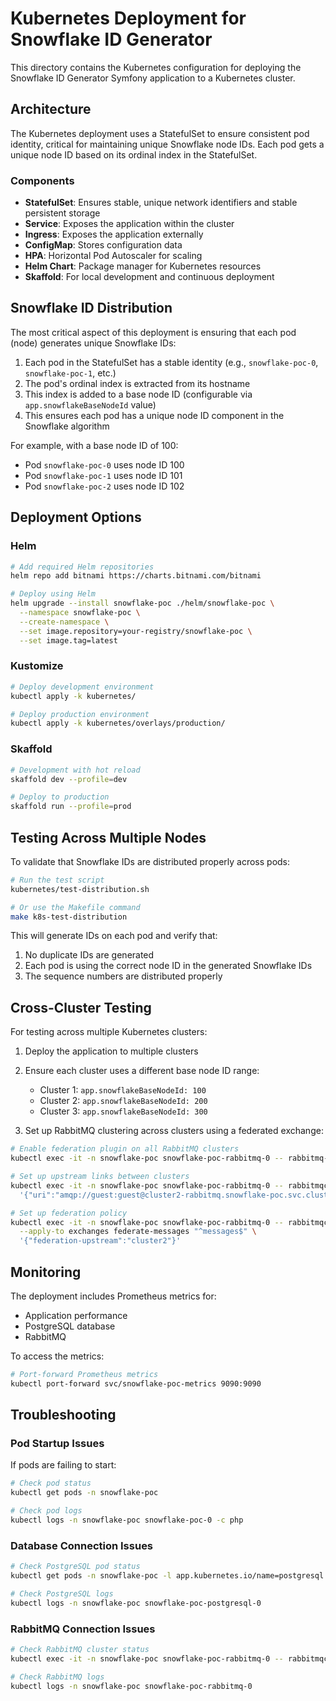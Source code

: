 
# Kubernetes Deployment for Snowflake ID Generator

This directory contains the Kubernetes configuration for deploying the Snowflake ID Generator Symfony application to a Kubernetes cluster.

## Architecture

The Kubernetes deployment uses a StatefulSet to ensure consistent pod identity, critical for maintaining unique Snowflake node IDs. Each pod gets a unique node ID based on its ordinal index in the StatefulSet.

### Components

- **StatefulSet**: Ensures stable, unique network identifiers and stable persistent storage
- **Service**: Exposes the application within the cluster
- **Ingress**: Exposes the application externally
- **ConfigMap**: Stores configuration data
- **HPA**: Horizontal Pod Autoscaler for scaling
- **Helm Chart**: Package manager for Kubernetes resources
- **Skaffold**: For local development and continuous deployment

## Snowflake ID Distribution

The most critical aspect of this deployment is ensuring that each pod (node) generates unique Snowflake IDs:

1. Each pod in the StatefulSet has a stable identity (e.g., `snowflake-poc-0`, `snowflake-poc-1`, etc.)
2. The pod's ordinal index is extracted from its hostname
3. This index is added to a base node ID (configurable via `app.snowflakeBaseNodeId` value)
4. This ensures each pod has a unique node ID component in the Snowflake algorithm

For example, with a base node ID of 100:
- Pod `snowflake-poc-0` uses node ID 100
- Pod `snowflake-poc-1` uses node ID 101
- Pod `snowflake-poc-2` uses node ID 102

## Deployment Options

### Helm

```bash
# Add required Helm repositories
helm repo add bitnami https://charts.bitnami.com/bitnami

# Deploy using Helm
helm upgrade --install snowflake-poc ./helm/snowflake-poc \
  --namespace snowflake-poc \
  --create-namespace \
  --set image.repository=your-registry/snowflake-poc \
  --set image.tag=latest
```

### Kustomize

```bash
# Deploy development environment
kubectl apply -k kubernetes/

# Deploy production environment
kubectl apply -k kubernetes/overlays/production/
```

### Skaffold

```bash
# Development with hot reload
skaffold dev --profile=dev

# Deploy to production
skaffold run --profile=prod
```

## Testing Across Multiple Nodes

To validate that Snowflake IDs are distributed properly across pods:

```bash
# Run the test script
kubernetes/test-distribution.sh

# Or use the Makefile command
make k8s-test-distribution
```

This will generate IDs on each pod and verify that:
1. No duplicate IDs are generated
2. Each pod is using the correct node ID in the generated Snowflake IDs
3. The sequence numbers are distributed properly

## Cross-Cluster Testing

For testing across multiple Kubernetes clusters:

1. Deploy the application to multiple clusters
2. Ensure each cluster uses a different base node ID range:
    - Cluster 1: `app.snowflakeBaseNodeId: 100`
    - Cluster 2: `app.snowflakeBaseNodeId: 200`
    - Cluster 3: `app.snowflakeBaseNodeId: 300`

3. Set up RabbitMQ clustering across clusters using a federated exchange:

```bash
# Enable federation plugin on all RabbitMQ clusters
kubectl exec -it -n snowflake-poc snowflake-poc-rabbitmq-0 -- rabbitmq-plugins enable rabbitmq_federation

# Set up upstream links between clusters
kubectl exec -it -n snowflake-poc snowflake-poc-rabbitmq-0 -- rabbitmqctl set_parameter federation-upstream cluster2 \
  '{"uri":"amqp://guest:guest@cluster2-rabbitmq.snowflake-poc.svc.cluster.local:5672"}'

# Set up federation policy
kubectl exec -it -n snowflake-poc snowflake-poc-rabbitmq-0 -- rabbitmqctl set_policy \
  --apply-to exchanges federate-messages "^messages$" \
  '{"federation-upstream":"cluster2"}'
```

## Monitoring

The deployment includes Prometheus metrics for:
- Application performance
- PostgreSQL database
- RabbitMQ

To access the metrics:

```bash
# Port-forward Prometheus metrics
kubectl port-forward svc/snowflake-poc-metrics 9090:9090
```

## Troubleshooting

### Pod Startup Issues

If pods are failing to start:

```bash
# Check pod status
kubectl get pods -n snowflake-poc

# Check pod logs
kubectl logs -n snowflake-poc snowflake-poc-0 -c php
```

### Database Connection Issues

```bash
# Check PostgreSQL pod status
kubectl get pods -n snowflake-poc -l app.kubernetes.io/name=postgresql

# Check PostgreSQL logs
kubectl logs -n snowflake-poc snowflake-poc-postgresql-0
```

### RabbitMQ Connection Issues

```bash
# Check RabbitMQ cluster status
kubectl exec -it -n snowflake-poc snowflake-poc-rabbitmq-0 -- rabbitmqctl cluster_status

# Check RabbitMQ logs
kubectl logs -n snowflake-poc snowflake-poc-rabbitmq-0
```